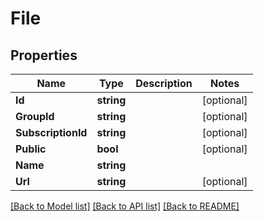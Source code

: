 # File

## Properties

Name | Type | Description | Notes
------------ | ------------- | ------------- | -------------
**Id** | **string** |  | [optional] 
**GroupId** | **string** |  | [optional] 
**SubscriptionId** | **string** |  | [optional] 
**Public** | **bool** |  | [optional] 
**Name** | **string** |  | 
**Url** | **string** |  | [optional] 

[[Back to Model list]](../README.md#documentation-for-models) [[Back to API list]](../README.md#documentation-for-api-endpoints) [[Back to README]](../README.md)


